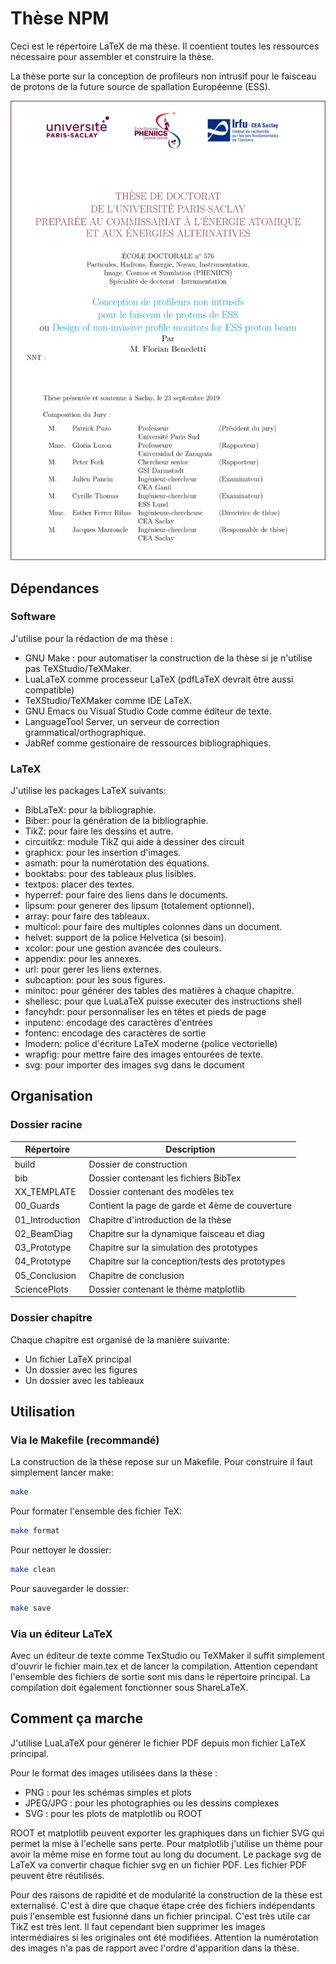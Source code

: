 # Thèse NPM

Ceci est le répertoire LaTeX de ma thèse. Il coentient toutes les ressources nécessaire pour assembler et construire la thèse.

La thèse porte sur la conception de profileurs non intrusif pour le faisceau de protons de la future source de spallation Européenne (ESS).

![Thèse](PDG.png)

## Dépendances

### Software

J'utilise pour la rédaction de ma thèse :

- GNU Make : pour automatiser la construction de la thèse si je n'utilise pas TeXStudio/TeXMaker.
- LuaLaTeX comme processeur LaTeX (pdfLaTeX devrait être aussi compatible)
- TeXStudio/TeXMaker comme IDE LaTeX.
- GNU Emacs ou Visual Studio Code comme éditeur de texte.
- LanguageTool Server, un serveur de correction grammatical/orthographique.
- JabRef comme gestionaire de ressources bibliographiques.

### LaTeX

J'utilise les packages LaTeX suivants:

- BibLaTeX: pour la bibliographie.
- Biber: pour la génération de la bibliographie.
- TikZ: pour faire les dessins et autre.
- circuitikz: module TikZ qui aide à dessiner des circuit
- graphicx: pour les insertion d'images.
- asmath: pour la numérotation des équations.
- booktabs: pour des tableaux plus lisibles.
- textpos: placer des textes.
- hyperref: pour faire des liens dans le documents.
- lipsum: pour generer des lipsum (totalement optionnel).
- array: pour faire des tableaux.
- multicol: pour faire des multiples colonnes dans un document.
- helvet: support de la police Helvetica (si besoin).
- xcolor: pour une gestion avancée des couleurs.
- appendix: pour les annexes.
- url: pour gerer les liens externes.
- subcaption: pour les sous figures.
- minitoc: pour générer des tables des matières à chaque chapitre.
- shellesc: pour que LuaLaTeX puisse executer des instructions shell
- fancyhdr: pour personnaliser les en têtes et pieds de page
- inputenc: encodage des caractères d'entrées
- fontenc: encodage des caractères de sortie
- lmodern: police d'écriture LaTeX moderne (police vectorielle)
- wrapfig: pour mettre faire des images entourées de texte.
- svg: pour importer des images svg dans le document

## Organisation

### Dossier racine

| Répertoire      | Description                                     |
|-----------------|-------------------------------------------------|
| build           | Dossier de construction                         |
| bib             | Dossier contenant les fichiers BibTex           |
| XX_TEMPLATE     | Dossier contenant des modèles tex               |
| 00_Guards       | Contient la page de garde et 4ème de couverture |
| 01_Introduction | Chapitre d'introduction de la thèse             |
| 02_BeamDiag     | Chapitre sur la dynamique faisceau et diag      |
| 03_Prototype    | Chapitre sur la simulation des prototypes       |
| 04_Prototype    | Chapitre sur la conception/tests des prototypes |
| 05_Conclusion   | Chapitre de conclusion                          |
| SciencePlots    | Dossier contenant le thème matplotlib           |

### Dossier chapitre

Chaque chapitre est organisé de la manière suivante:

- Un fichier LaTeX principal
- Un dossier avec les figures
- Un dossier avec les tableaux

## Utilisation

### Via le Makefile (recommandé)

La construction de la thèse repose sur un Makefile. Pour construire il faut simplement lancer make:

```sh
make
```

Pour formater l'ensemble des fichier TeX:

```sh
make format
```

Pour nettoyer le dossier:

```sh
make clean
```

Pour sauvegarder le dossier:

```sh
make save
```

### Via un éditeur LaTeX

Avec un éditeur de texte comme TexStudio ou TeXMaker il suffit simplement d'ouvrir le fichier main.tex et de lancer la compilation. Attention cependant l'ensemble des fichiers de sortie sont mis dans le répertoire principal. La compilation doit également fonctionner sous ShareLaTeX.

## Comment ça marche

J'utilise LuaLaTeX pour générer le fichier PDF depuis mon fichier LaTeX principal.

Pour le format des images utilisées dans la thèse :

- PNG : pour les schémas simples et plots
- JPEG/JPG : pour les photographies ou les dessins complexes
- SVG : pour les plots de matplotlib ou ROOT

ROOT et matplotlib peuvent exporter les graphiques dans un fichier SVG qui permet la mise à l'echelle sans perte. Pour matplotlib j'utilise un thème pour avoir la même mise en forme tout au long du document. Le package svg de LaTeX va convertir chaque fichier svg en un fichier PDF. Les fichier PDF peuvent être réutilisés.

Pour des raisons de rapidité et de modularité la construction de la thèse est externalisé. C'est à dire que chaque étape crée des fichiers indépendants puis l'ensemble est fusionné dans un fichier principal. C'est très utile car TikZ est très lent. Il faut cependant bien supprimer les images intermédiaires si les originales ont été modifiées. Attention la numérotation des images n'a pas de rapport avec l'ordre d'apparition dans la thèse.